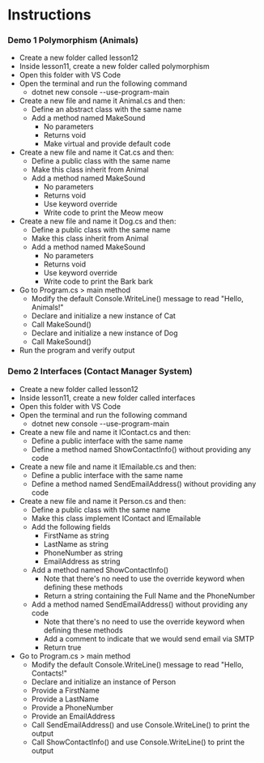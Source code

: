 # Instructions

### Demo 1 Polymorphism (Animals)

- Create a new folder called lesson12
- Inside lesson11, create a new folder called polymorphism
- Open this folder with VS Code
- Open the terminal and run the following command
    - dotnet new console --use-program-main
- Create a new file and name it Animal.cs and then:
    - Define an abstract class with the same name
    - Add a method named MakeSound
        - No parameters
        - Returns void
        - Make virtual and provide default code
- Create a new file and name it Cat.cs and then:
    - Define a public class with the same name
    - Make this class inherit from Animal
    - Add a method named MakeSound
        - No parameters
        - Returns void
        - Use keyword override
        - Write code to print the Meow meow
- Create a new file and name it Dog.cs and then:
    - Define a public class with the same name
    - Make this class inherit from Animal
    - Add a method named MakeSound
        - No parameters
        - Returns void
        - Use keyword override
        - Write code to print the Bark bark
- Go to Program.cs > main method
    - Modify the default Console.WriteLine() message to read "Hello, Animals!"
    - Declare and initialize a new instance of Cat
    - Call MakeSound()
    - Declare and initialize a new instance of Dog
    - Call MakeSound()
- Run the program and verify output

### Demo 2 Interfaces (Contact Manager System)

- Create a new folder called lesson12
- Inside lesson11, create a new folder called interfaces
- Open this folder with VS Code
- Open the terminal and run the following command
    - dotnet new console --use-program-main
- Create a new file and name it IContact.cs and then:
    - Define a public interface with the same name
    - Define a method named ShowContactInfo() without providing any code
- Create a new file and name it IEmailable.cs and then:
    - Define a public interface with the same name
    - Define a method named SendEmailAddress() without providing any code
- Create a new file and name it Person.cs and then:
    - Define a public class with the same name
    - Make this class implement IContact and IEmailable
    - Add the following fields
        - FirstName as string
        - LastName as string
        - PhoneNumber as string
        - EmailAddress as string
    - Add a method named ShowContactInfo()
        - Note that there's no need to use the override keyword when defining these methods
        - Return a string containing the Full Name and the PhoneNumber
    - Add a method named SendEmailAddress() without providing any code
        - Note that there's no need to use the override keyword when defining these methods
        - Add a comment to indicate that we would send email via SMTP
        - Return true
- Go to Program.cs > main method
    - Modify the default Console.WriteLine() message to read "Hello, Contacts!"
    - Declare and initialize an instance of Person
    - Provide a FirstName
    - Provide a LastName
    - Provide a PhoneNumber
    - Provide an EmailAddress
    - Call SendEmailAddress() and use Console.WriteLine() to print the output
    - Call ShowContactInfo() and use Console.WriteLine() to print the output
